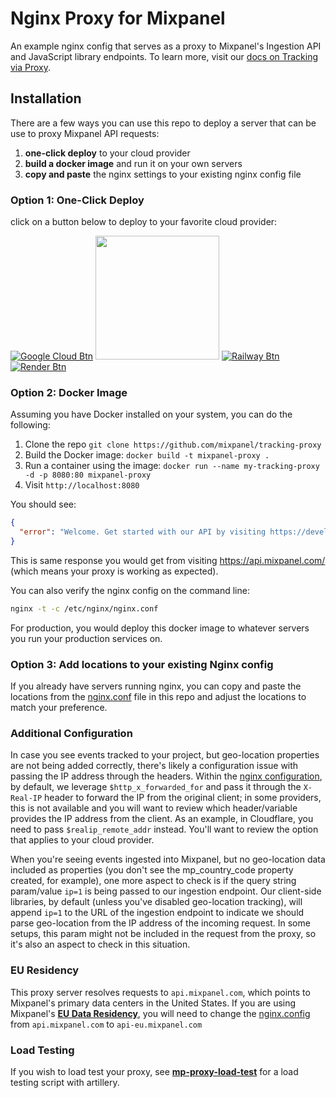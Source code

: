 # Nginx Proxy for Mixpanel
An example nginx config that serves as a proxy to Mixpanel's Ingestion API and JavaScript library endpoints. To learn more, visit our [docs on Tracking via Proxy](https://docs.mixpanel.com/docs/tracking/how-tos/tracking-via-proxy).


## Installation

There are a few ways you can use this repo to deploy a server that can be use to proxy Mixpanel API requests: 

1. **one-click deploy** to your cloud provider
2. **build a docker image** and run it on your own servers
3. **copy and paste** the nginx settings to your existing nginx config file

### Option 1: One-Click Deploy
click on a button below to deploy to your favorite cloud provider:

[![Google Cloud Btn]][Google Cloud Deploy]
[<img src=https://www.deploytodo.com/do-btn-blue.svg width=198px />][Digital Ocean Deploy]
[![Railway Btn]][Railway Deploy]
[![Render Btn]][Render Deploy]


<!-- URLS -->
[Google Cloud Btn]: https://binbashbanana.github.io/deploy-buttons/buttons/remade/googlecloud.svg
[Google Cloud Deploy]: https://deploy.cloud.run

[Digital Ocean Btn]: https://www.deploytodo.com/do-btn-blue.svg
[Digital Ocean Deploy]: https://cloud.digitalocean.com/apps/new?repo=https://github.com/mixpanel/tracking-proxy/tree/master

[Railway Btn]: https://binbashbanana.github.io/deploy-buttons/buttons/remade/railway.svg
[Railway Deploy]: https://railway.app/template/_RaWSW

[Render Btn]: https://binbashbanana.github.io/deploy-buttons/buttons/remade/render.svg
[Render Deploy]: https://render.com/deploy?repo=https://github.com/mixpanel/tracking-proxy


<!-- Maybe later? -->

<!-- Heroku's app.json conflicts with GCP 0_o  -->
[Heroku Btn]: https://binbashbanana.github.io/deploy-buttons/buttons/remade/heroku.svg
[Heroku Deploy]: https://heroku.com/deploy/?template=https://github.com/mixpanel/tracking-proxy

<!-- Azure is too... complicated -->
[Azure Btn]: https://binbashbanana.github.io/deploy-buttons/buttons/remade/azure.svg
[Azure Deploy]: https://portal.azure.com/#create/Microsoft.Template/uri/https%3A%2F%2Fraw.githubusercontent.com%2FYOUR_GITHUB_USERNAME%2FYOUR_REPO_NAME%2FYOUR_BRANCH_NAME%2Fpath%2Fto%2Fazuredeploy.json




### Option 2: Docker Image
   Assuming you have Docker installed on your system, you can do the following:
   
   1. Clone the repo 
   `git clone https://github.com/mixpanel/tracking-proxy`
   2. Build the Docker image: 
   `docker build -t mixpanel-proxy .`
   3. Run a container using the image: 
   `docker run --name my-tracking-proxy -d -p 8080:80 mixpanel-proxy`
   4. Visit 
   `http://localhost:8080`

You should see:

```json
{
  "error": "Welcome. Get started with our API by visiting https://developer.mixpanel.com/"
}
```
This is same response you would get from visiting https://api.mixpanel.com/ (which means your proxy is working as expected).

You can also verify the nginx config on the command line:

```bash
nginx -t -c /etc/nginx/nginx.conf
```
   
For production, you would deploy this docker image to whatever servers you run your production services on.

### Option 3: Add locations to your existing Nginx config
If you already have servers running nginx, you can copy and paste the locations from the [nginx.conf](https://github.com/mixpanel/tracking-proxy/blob/master/nginx.conf) file in this repo and adjust the locations to match your preference.

### Additional Configuration
In case you see events tracked to your project, but geo-location properties are not being added correctly, there's likely a configuration issue with passing the IP address through the headers. Within the [nginx configuration]([url](https://github.com/mixpanel/tracking-proxy/blob/2c08e999d4b38aa943fad55884bcfe0ef72bb681/nginx.conf#L31)), by default, we leverage `$http_x_forwarded_for` and pass it through the `X-Real-IP` header to forward the IP from the original client; in some providers, this is not available and you will want to review which header/variable provides the IP address from the client. As an example, in Cloudflare, you need to pass `$realip_remote_addr` instead. You'll want to review the option that applies to your cloud provider.

When you're seeing events ingested into Mixpanel, but no geo-location data included as properties (you don't see the mp_country_code property created, for example), one more aspect to check is if the query string param/value `ip=1` is being passed to our ingestion endpoint. Our client-side libraries, by default (unless you've disabled geo-location tracking), will append `ip=1` to the URL of the ingestion endpoint to indicate we should parse geo-location from the IP address of the incoming request. In some setups, this param might not be included in the request from the proxy, so it's also an aspect to check in this situation.

### EU Residency
This proxy server resolves requests to `api.mixpanel.com`, which points to Mixpanel's primary data centers in the United States. If you are using Mixpanel's **[EU Data Residency](https://docs.mixpanel.com/docs/other-bits/privacy-and-security/eu-residency)**, you will need to change the [nginx.config](https://github.com/mixpanel/tracking-proxy/blob/master/nginx.conf#L34) from `api.mixpanel.com` to `api-eu.mixpanel.com`

### Load Testing

If you wish to load test your proxy, see **[mp-proxy-load-test](https://github.com/ak--47/mp-proxy-load-test/)** for a load testing script with artillery.
